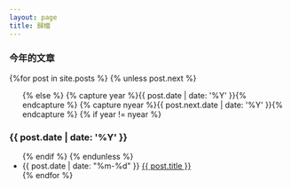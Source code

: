 ```yaml
---
layout: page
title: 歸檔
---
```


<section id="archive">
  <h3>今年的文章</h3>
  {%for post in site.posts %}
    {% unless post.next %}
      <ul class="post-list">
    {% else %}
      {% capture year %}{{ post.date | date: '%Y' }}{% endcapture %}
      {% capture nyear %}{{ post.next.date | date: '%Y' }}{% endcapture %}
      {% if year != nyear %}
        </ul>
        <h3>{{ post.date | date: '%Y' }}</h3>
        <ul class="post-list">
      {% endif %}
    {% endunless %}
      <li>{{ post.date | date: "%m-%d" }} <a href="{{ site.baseurl }}{{ post.url }}">{{ post.title }}<span class="entry-date"><time datetime="{{ post.date | date_to_xmlschema }}"></time></span></a></li>
  {% endfor %}
  </ul>
</section>


